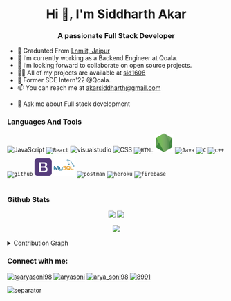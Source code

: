 <!-- ### Hi there 👋 -->
<h1 align="center">Hi 👋, I'm Siddharth Akar</h1>
<h3 align="center">A passionate Full Stack Developer</h3>

<!-- ![](https://komarev.com/ghpvc/?username=sid1608&style=flat-square&color=13b982&label=Profile%20views) -->

<!-- - 🔭 I’m currently working on ... -->
- 🔭 Graduated From [Lnmiit, Jaipur](https://www.lnmiit.ac.in/) 
- 🌱 I’m currently working as a Backend Engineer at Qoala.
- 👯 I’m looking forward to collaborate on open source projects.
- 👨‍💻 All of my projects are available at [sid1608](https://github.com/Sid1608) 
- 💬 Former SDE Intern'22 @Qoala.
- 📫 You can reach me at [akarsiddharth@gmail.com](akarsiddharth@gmail.com)
<!-- - 🤔 I’m looking for help with ... -->
- 💬 Ask me about Full stack development
<!-- - 😄 Pronouns: ... -->
<!-- - ⚡ Fun fact: ... -->




### Languages And Tools
<a><img alt="JavaScript" title="JS" height="48" src="https://user-images.githubusercontent.com/57419630/122698166-26b1c080-d21d-11eb-86e2-ccadcc205b50.png"></a>
<code><img alt="React" title="ReactJS" height="40" src="https://cdn.worldvectorlogo.com/logos/react-1.svg"></code>
<a><img alt="visualstudio" title="visualStudio" height="45" src="https://upload.wikimedia.org/wikipedia/commons/thumb/9/9a/Visual_Studio_Code_1.35_icon.svg/2048px-Visual_Studio_Code_1.35_icon.svg.png"></a>
<a><img alt="CSS" title="CSS" height="50" src="https://user-images.githubusercontent.com/38081852/87240029-0f067100-c3ec-11ea-8075-74e821ece9c0.png"></a>
<code><img alt="HTML" title="HTML" height="50" src="https://user-images.githubusercontent.com/38081852/87240030-0f9f0780-c3ec-11ea-8370-829ea755b6e9.png"></code>
<code><img alt="NodeJS" title="NodeJS" height="43" src="https://raw.githubusercontent.com/github/explore/80688e429a7d4ef2fca1e82350fe8e3517d3494d/topics/nodejs/nodejs.png"></code>
<code><img alt="Java" title="JAVA" height="43" src="https://seeklogo.com/images/J/java-logo-7F8B35BAB3-seeklogo.com.png"></code>
<code><img alt="C" title="C" height="50" src="https://user-images.githubusercontent.com/38081852/87239904-ab2f7880-c3ea-11ea-8ec9-ed6d29129685.png"></code>
<code><img alt="c++" title="c++" height="40" src="https://user-images.githubusercontent.com/57419630/122760869-fcd6b900-d271-11eb-806d-74555059b5c7.png"></code>
<code><img alt="github" title="Github" height="40" src="https://user-images.githubusercontent.com/57419630/122800074-e2640600-d298-11eb-975a-5cbe097786c4.png"></code>
<code><img alt="Bootstrap" title="Bootstrap" height="40" src="https://raw.githubusercontent.com/github/explore/80688e429a7d4ef2fca1e82350fe8e3517d3494d/topics/bootstrap/bootstrap.png"></code>
<code><img alt="mysql" title="mysql" height="50" src="https://raw.githubusercontent.com/devicons/devicon/master/icons/mysql/mysql-original-wordmark.svg"></code>
<code><img alt="postman" title="postman" height="40" src="https://www.vectorlogo.zone/logos/getpostman/getpostman-icon.svg"></code>
<code><img alt="heroku" title="heroku" height="40" src="https://www.vectorlogo.zone/logos/heroku/heroku-icon.svg" alt="heroku"></code>
<code><img alt="firebase" title="firebase" height="40" src="https://www.vectorlogo.zone/logos/firebase/firebase-icon.svg"></code>
<br/>
<br/>

### Github Stats

<p align="center">
        <img height="180em" src="https://github-readme-stats.vercel.app/api?username=sid1608&show_icons=true&theme=dracula&include_all_commits=true&count_private=true"/>
        <img height="180em" src="https://github-readme-stats.vercel.app/api/top-langs/?username=sid1608&layout=compact&langs_count=16&theme=dracula"/>
</p>
<p align="center">
    <img height="180em" src="https://github-readme-streak-stats.herokuapp.com/?user=sid1608&theme=monokai-metallian"/>
</p>
<details><summary>Contribution Graph</summary>
<p align="left">
<img width="90%" src="https://activity-graph.herokuapp.com/graph?username=sid1608&theme=chartreuse-dark&no-frame=true" /></p>
</details>

<h3 align="left">Connect with me:</h3>

<p align="left">

<a href="https://twitter.com/akar_siddharth" target="blank"><img align="center" src="https://raw.githubusercontent.com/rahuldkjain/github-profile-readme-generator/master/src/images/icons/Social/twitter.svg" alt="@aryasoni98" height="30" width="40" /></a>
<a href="https://www.linkedin.com/in/siddharth-akar/" target="blank"><img align="center" src="https://raw.githubusercontent.com/rahuldkjain/github-profile-readme-generator/master/src/images/icons/Social/linked-in-alt.svg" alt="aryasoni" height="30" width="40" /></a>
<a href="https://www.instagram.com/siddharth_akar/" target="blank"><img align="center" src="https://raw.githubusercontent.com/rahuldkjain/github-profile-readme-generator/master/src/images/icons/Social/instagram.svg" alt="arya_soni98" height="30" width="40" /></a>
<a href="" target="blank"><img align="center" src="https://raw.githubusercontent.com/rahuldkjain/github-profile-readme-generator/master/src/images/icons/Social/discord.svg" alt="8991" height="30" width="40" /></a>
</p>


![separator](https://user-images.githubusercontent.com/73097560/115834477-dbab4500-a447-11eb-908a-139a6edaec5c.gif)
<!--
**Sid1608/Sid1608** is a ✨ _special_ ✨ repository because its `README.md` (this file) appears on your GitHub profile.

Here are some ideas to get you started:

- 🔭 I’m currently working on ...
- 🌱 I’m currently learning ...
- 👯 I’m looking to collaborate on ...
- 🤔 I’m looking for help with ...
- 💬 Ask me about ...
- 📫 How to reach me: ...
- 😄 Pronouns: ...
- ⚡ Fun fact: ...
-->
